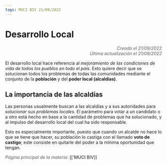 ```yaml
---
tags: MUCI BIV 21/09/2022
---
```


# Desarrollo Local
<div style="text-align: right; opacity: 0.7; font-style: italic;">Creado el 21/09/2022</div>
<div style="text-align: right; opacity: 0.7; font-style: italic;">Última actualización el 21/09/2022</div>

El desarrollo local hace referencia al *mejoramiento de las condiciones de vida de todos los pueblos en todo el país*. 
Esto quiere decir que se solucionan todos los problemas de todas las comunidades mediante el conjunto de la **población** y del **poder local (alcaldías)**.

## La importancia de las alcaldías
Las personas usualmente buscan a las alcaldías y a sus autoridades para *solucionar sus problemas locales*. El parámetro para votar a un candidato o a otro está hecho en base a la cantidad de problemas que ha solucionado, y al impulso del desarrollo local del cual ha sido responsable.

Esto es especialmente importante, puesto que cuando un alcalde no hace lo que se tiene que hacer, su población lo castiga con el llamado **voto de castigo**; este consiste en quitarle del poder a la mínima oportunidad que tengan.

<span style="opacity: 0.7; font-style: italic;">Página principal de la materia:</span> [['MUCI BIV]]